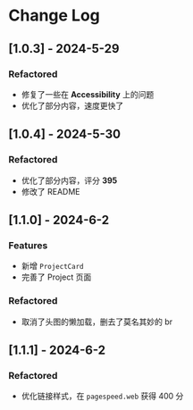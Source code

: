 # Change Log

## [1.0.3] - 2024-5-29

### Refactored

* 修复了一些在 **Accessibility** 上的问题
* 优化了部分内容，速度更快了

## [1.0.4] - 2024-5-30

### Refactored

* 优化了部分内容，评分 **395**
* 修改了 README

## [1.1.0] - 2024-6-2

### Features

* 新增 `ProjectCard`
* 完善了 Project 页面

### Refactored

* 取消了头图的懒加载，删去了莫名其妙的 br

## [1.1.1] - 2024-6-2

### Refactored

* 优化链接样式，在 `pagespeed.web` 获得 400 分